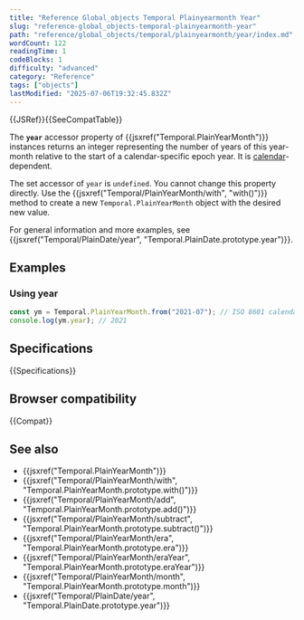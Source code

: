 ```yaml
---
title: "Reference Global_objects Temporal Plainyearmonth Year"
slug: "reference-global_objects-temporal-plainyearmonth-year"
path: "reference/global_objects/temporal/plainyearmonth/year/index.md"
wordCount: 122
readingTime: 1
codeBlocks: 1
difficulty: "advanced"
category: "Reference"
tags: ["objects"]
lastModified: "2025-07-06T19:32:45.832Z"
---
```



{{JSRef}}{{SeeCompatTable}}

The **`year`** accessor property of {{jsxref("Temporal.PlainYearMonth")}} instances returns an integer representing the number of years of this year-month relative to the start of a calendar-specific epoch year. It is [calendar](/en-US/docs/Web/JavaScript/Reference/Global_Objects/Temporal#calendars)-dependent.

The set accessor of `year` is `undefined`. You cannot change this property directly. Use the {{jsxref("Temporal/PlainYearMonth/with", "with()")}} method to create a new `Temporal.PlainYearMonth` object with the desired new value.

For general information and more examples, see {{jsxref("Temporal/PlainDate/year", "Temporal.PlainDate.prototype.year")}}.

## Examples

### Using year

```js
const ym = Temporal.PlainYearMonth.from("2021-07"); // ISO 8601 calendar
console.log(ym.year); // 2021
```

## Specifications

{{Specifications}}

## Browser compatibility

{{Compat}}

## See also

- {{jsxref("Temporal.PlainYearMonth")}}
- {{jsxref("Temporal/PlainYearMonth/with", "Temporal.PlainYearMonth.prototype.with()")}}
- {{jsxref("Temporal/PlainYearMonth/add", "Temporal.PlainYearMonth.prototype.add()")}}
- {{jsxref("Temporal/PlainYearMonth/subtract", "Temporal.PlainYearMonth.prototype.subtract()")}}
- {{jsxref("Temporal/PlainYearMonth/era", "Temporal.PlainYearMonth.prototype.era")}}
- {{jsxref("Temporal/PlainYearMonth/eraYear", "Temporal.PlainYearMonth.prototype.eraYear")}}
- {{jsxref("Temporal/PlainYearMonth/month", "Temporal.PlainYearMonth.prototype.month")}}
- {{jsxref("Temporal/PlainDate/year", "Temporal.PlainDate.prototype.year")}}
